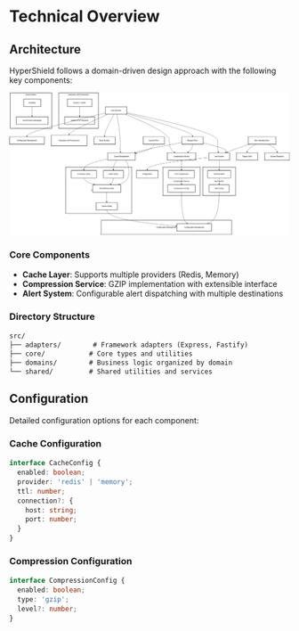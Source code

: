 # Technical Overview

## Architecture

HyperShield follows a domain-driven design approach with the following key components:

![Architecture Diagram](../assets/diagrams/HyperShield.png)

### Core Components

- **Cache Layer**: Supports multiple providers (Redis, Memory)
- **Compression Service**: GZIP implementation with extensible interface
- **Alert System**: Configurable alert dispatching with multiple destinations

### Directory Structure

```
src/
├── adapters/        # Framework adapters (Express, Fastify)
├── core/           # Core types and utilities
├── domains/        # Business logic organized by domain
└── shared/         # Shared utilities and services
```

## Configuration

Detailed configuration options for each component:

### Cache Configuration
```typescript
interface CacheConfig {
  enabled: boolean;
  provider: 'redis' | 'memory';
  ttl: number;
  connection?: {
    host: string;
    port: number;
  }
}
```

### Compression Configuration
```typescript
interface CompressionConfig {
  enabled: boolean;
  type: 'gzip';
  level?: number;
}
```
